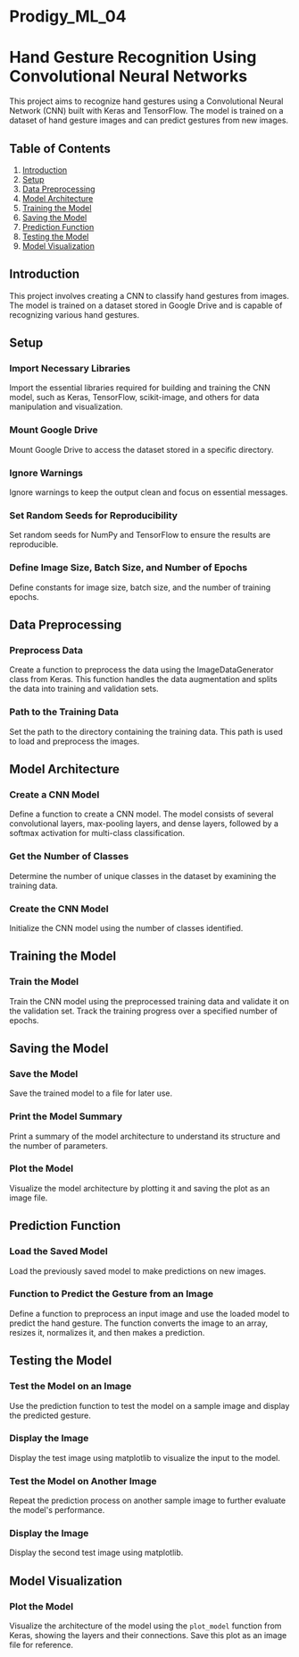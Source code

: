 # Prodigy_ML_04

# Hand Gesture Recognition Using Convolutional Neural Networks

This project aims to recognize hand gestures using a Convolutional Neural Network (CNN) built with Keras and TensorFlow. The model is trained on a dataset of hand gesture images and can predict gestures from new images.

## Table of Contents

1. [Introduction](#introduction)
2. [Setup](#setup)
3. [Data Preprocessing](#data-preprocessing)
4. [Model Architecture](#model-architecture)
5. [Training the Model](#training-the-model)
6. [Saving the Model](#saving-the-model)
7. [Prediction Function](#prediction-function)
8. [Testing the Model](#testing-the-model)
9. [Model Visualization](#model-visualization)

## Introduction

This project involves creating a CNN to classify hand gestures from images. The model is trained on a dataset stored in Google Drive and is capable of recognizing various hand gestures.

## Setup

### Import Necessary Libraries

Import the essential libraries required for building and training the CNN model, such as Keras, TensorFlow, scikit-image, and others for data manipulation and visualization.

### Mount Google Drive

Mount Google Drive to access the dataset stored in a specific directory.

### Ignore Warnings

Ignore warnings to keep the output clean and focus on essential messages.

### Set Random Seeds for Reproducibility

Set random seeds for NumPy and TensorFlow to ensure the results are reproducible.

### Define Image Size, Batch Size, and Number of Epochs

Define constants for image size, batch size, and the number of training epochs.

## Data Preprocessing

### Preprocess Data

Create a function to preprocess the data using the ImageDataGenerator class from Keras. This function handles the data augmentation and splits the data into training and validation sets.

### Path to the Training Data

Set the path to the directory containing the training data. This path is used to load and preprocess the images.

## Model Architecture

### Create a CNN Model

Define a function to create a CNN model. The model consists of several convolutional layers, max-pooling layers, and dense layers, followed by a softmax activation for multi-class classification.

### Get the Number of Classes

Determine the number of unique classes in the dataset by examining the training data.

### Create the CNN Model

Initialize the CNN model using the number of classes identified.

## Training the Model

### Train the Model

Train the CNN model using the preprocessed training data and validate it on the validation set. Track the training progress over a specified number of epochs.

## Saving the Model

### Save the Model

Save the trained model to a file for later use.

### Print the Model Summary

Print a summary of the model architecture to understand its structure and the number of parameters.

### Plot the Model

Visualize the model architecture by plotting it and saving the plot as an image file.

## Prediction Function

### Load the Saved Model

Load the previously saved model to make predictions on new images.

### Function to Predict the Gesture from an Image

Define a function to preprocess an input image and use the loaded model to predict the hand gesture. The function converts the image to an array, resizes it, normalizes it, and then makes a prediction.

## Testing the Model

### Test the Model on an Image

Use the prediction function to test the model on a sample image and display the predicted gesture.

### Display the Image

Display the test image using matplotlib to visualize the input to the model.

### Test the Model on Another Image

Repeat the prediction process on another sample image to further evaluate the model's performance.

### Display the Image

Display the second test image using matplotlib.

## Model Visualization

### Plot the Model

Visualize the architecture of the model using the `plot_model` function from Keras, showing the layers and their connections. Save this plot as an image file for reference.
